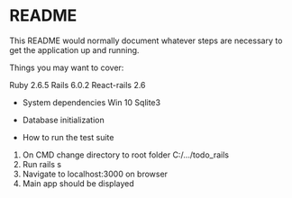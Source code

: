 # README

This README would normally document whatever steps are necessary to get the
application up and running.

Things you may want to cover:

Ruby 2.6.5
Rails 6.0.2
React-rails 2.6

* System dependencies
Win 10
Sqlite3

* Database initialization

* How to run the test suite
1. On CMD change directory to root folder C:/.../todo_rails
2. Run rails s
3. Navigate to localhost:3000 on browser
4. Main app should be displayed 
